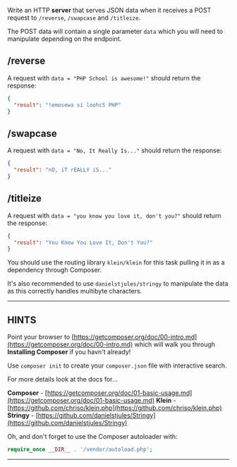 Write an HTTP **server** that serves JSON data when it receives a POST request to `/reverse`, `/swapcase` and `/titleize`. 

The POST data will contain a single parameter `data` which you will need to manipulate depending on the endpoint.

## /reverse  

A request with `data = "PHP School is awesome!"` should return the response:

```json
{
  "result": "!emosewa si loohcS PHP"
}
```

## /swapcase  

A request with `data = "No, It Really Is..."` should return the response:

```json
{
  "result": "nO, iT rEALLY iS..."
}
```

## /titleize  

A request with `data = "you know you love it, don't you?"` should return the response:

```json
{
  "result": "You Know You Love It, Don't You?"
}
```

You should use the routing library `klein/klein` for this task pulling it in as a dependency through Composer. 

It's also recommended to use `danielstjules/stringy` to manipulate the data as this correctly handles multibyte characters. 

----------------------------------------------------------------------
## HINTS

Point your browser to [https://getcomposer.org/doc/00-intro.md](https://getcomposer.org/doc/00-intro.md) which will walk you through **Installing Composer** if you havn't already!

Use `composer init` to create your `composer.json` file with interactive search. 

For more details look at the docs for...

**Composer** - [https://getcomposer.org/doc/01-basic-usage.md](https://getcomposer.org/doc/01-basic-usage.md) 
**Klein** - [https://github.com/chriso/klein.php](https://github.com/chriso/klein.php)
**Stringy** - [https://github.com/danielstjules/Stringy](https://github.com/danielstjules/Stringy)
  
Oh, and don't forget to use the Composer autoloader with:

```php
require_once __DIR__ . '/vendor/autoload.php';
```
----------------------------------------------------------------------